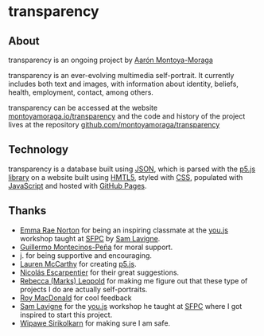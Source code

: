 # transparency

## About

transparency is an ongoing project by [Aarón Montoya-Moraga](http://montoyamoraga.io/)

transparency is an ever-evolving multimedia self-portrait. It currently includes both text and images, with information about identity, beliefs, health, employment, contact, among others.

transparency can be accessed at the website [montoyamoraga.io/transparency](http://montoyamoraga.io/transparency/) and the code and history of the project lives at the repository [github.com/montoyamoraga/transparency](https://github.com/montoyamoraga/transparency)

## Technology

transparency is a database built using [JSON](https://en.wikipedia.org/wiki/JSON), which is parsed with the [p5.js library](https://p5js.org/) on a website built using [HMTL5](https://en.wikipedia.org/wiki/HTML5), styled with [CSS](https://en.wikipedia.org/wiki/Cascading_Style_Sheets), populated with [JavaScript](https://en.wikipedia.org/wiki/JavaScript) and hosted with [GitHub Pages](https://pages.github.com/).

## Thanks

* [Emma Rae Norton](http://marceldochamp.net/) for being an inspiring classmate at the [you.js](https://github.com/SFPC/workshops/tree/master/YOU_JS) workshop taught at [SFPC](http://sfpc.io/) by [Sam Lavigne](http://lav.io/).
* [Guillermo Montecinos-Pe&#xf1;a](https://guillemontecinos.github.io/) for moral support.
* j. for being supportive and encouraging.
* [Lauren McCarthy](http://lauren-mccarthy.com/) for creating [p5.js](https://p5js.org/).
* [Nicol&#xe1;s Escarpentier](http://nicolaspe.com/) for their great suggestions.
* [Rebecca (Marks) Leopold](http://site.rebeccaleopold.com/) for making me figure out that these type of projects I do are actually self-portraits.
* [Roy MacDonald](http://roymacdonald.github.io/) for cool feedback
* [Sam Lavigne](http://lav.io/) for the [you.js](https://github.com/SFPC/workshops/tree/master/YOU_JS) workshop he taught at [SFPC](http://sfpc.io/) where I got inspired to start this project.
* [Wipawe Sirikolkarn](http://www.wipawe.com/) for making sure I am safe.
